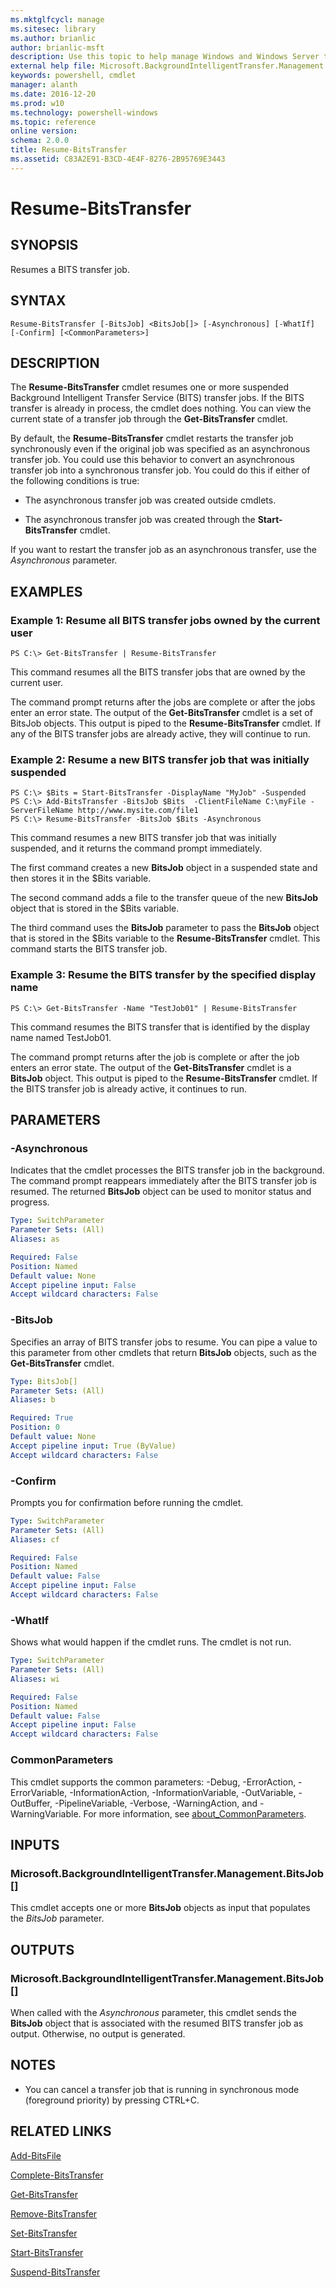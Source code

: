 ```yaml
---
ms.mktglfcycl: manage
ms.sitesec: library
ms.author: brianlic
author: brianlic-msft
description: Use this topic to help manage Windows and Windows Server technologies with Windows PowerShell.
external help file: Microsoft.BackgroundIntelligentTransfer.Management.dll-Help.xml
keywords: powershell, cmdlet
manager: alanth
ms.date: 2016-12-20
ms.prod: w10
ms.technology: powershell-windows
ms.topic: reference
online version: 
schema: 2.0.0
title: Resume-BitsTransfer
ms.assetid: C83A2E91-B3CD-4E4F-8276-2B95769E3443
---
```


# Resume-BitsTransfer

## SYNOPSIS
Resumes a BITS transfer job.

## SYNTAX

```
Resume-BitsTransfer [-BitsJob] <BitsJob[]> [-Asynchronous] [-WhatIf] [-Confirm] [<CommonParameters>]
```

## DESCRIPTION
The **Resume-BitsTransfer** cmdlet resumes one or more suspended Background Intelligent Transfer Service (BITS) transfer jobs.
If the BITS transfer is already in process, the cmdlet does nothing.
You can view the current state of a transfer job through the **Get-BitsTransfer** cmdlet.

By default, the **Resume-BitsTransfer** cmdlet restarts the transfer job synchronously even if the original job was specified as an asynchronous transfer job.
You could use this behavior to convert an asynchronous transfer job into a synchronous transfer job.
You could do this if either of the following conditions is true:

- The asynchronous transfer job was created outside cmdlets.

- The asynchronous transfer job was created through the **Start-BitsTransfer** cmdlet.

If you want to restart the transfer job as an asynchronous transfer, use the *Asynchronous* parameter.

## EXAMPLES

### Example 1: Resume all BITS transfer jobs owned by the current user
```
PS C:\> Get-BitsTransfer | Resume-BitsTransfer
```

This command resumes all the BITS transfer jobs that are owned by the current user.

The command prompt returns after the jobs are complete or after the jobs enter an error state.
The output of the **Get-BitsTransfer** cmdlet is a set of BitsJob objects.
This output is piped to the **Resume-BitsTransfer** cmdlet.
If any of the BITS transfer jobs are already active, they will continue to run.

### Example 2: Resume a new BITS transfer job that was initially suspended
```
PS C:\> $Bits = Start-BitsTransfer -DisplayName "MyJob" -Suspended
PS C:\> Add-BitsTransfer -BitsJob $Bits  -ClientFileName C:\myFile -ServerFileName http://www.mysite.com/file1
PS C:\> Resume-BitsTransfer -BitsJob $Bits -Asynchronous
```

This command resumes a new BITS transfer job that was initially suspended, and it returns the command prompt immediately.

The first command creates a new **BitsJob** object in a suspended state and then stores it in the $Bits variable.

The second command adds a file to the transfer queue of the new **BitsJob** object that is stored in the $Bits variable.

The third command uses the **BitsJob** parameter to pass the **BitsJob** object that is stored in the $Bits variable to the **Resume-BitsTransfer** cmdlet.
This command starts the BITS transfer job.

### Example 3: Resume the BITS transfer by the specified display name
```
PS C:\> Get-BitsTransfer -Name "TestJob01" | Resume-BitsTransfer
```

This command resumes the BITS transfer that is identified by the display name named TestJob01.

The command prompt returns after the job is complete or after the job enters an error state.
The output of the **Get-BitsTransfer** cmdlet is a **BitsJob** object.
This output is piped to the **Resume-BitsTransfer** cmdlet.
If the BITS transfer job is already active, it continues to run.

## PARAMETERS

### -Asynchronous
Indicates that the cmdlet processes the BITS transfer job in the background.
The command prompt reappears immediately after the BITS transfer job is resumed.
The returned **BitsJob** object can be used to monitor status and progress.

```yaml
Type: SwitchParameter
Parameter Sets: (All)
Aliases: as

Required: False
Position: Named
Default value: None
Accept pipeline input: False
Accept wildcard characters: False
```

### -BitsJob
Specifies an array of BITS transfer jobs to resume.
You can pipe a value to this parameter from other cmdlets that return **BitsJob** objects, such as the **Get-BitsTransfer** cmdlet.

```yaml
Type: BitsJob[]
Parameter Sets: (All)
Aliases: b

Required: True
Position: 0
Default value: None
Accept pipeline input: True (ByValue)
Accept wildcard characters: False
```

### -Confirm
Prompts you for confirmation before running the cmdlet.

```yaml
Type: SwitchParameter
Parameter Sets: (All)
Aliases: cf

Required: False
Position: Named
Default value: False
Accept pipeline input: False
Accept wildcard characters: False
```

### -WhatIf
Shows what would happen if the cmdlet runs.
The cmdlet is not run.

```yaml
Type: SwitchParameter
Parameter Sets: (All)
Aliases: wi

Required: False
Position: Named
Default value: False
Accept pipeline input: False
Accept wildcard characters: False
```

### CommonParameters
This cmdlet supports the common parameters: -Debug, -ErrorAction, -ErrorVariable, -InformationAction, -InformationVariable, -OutVariable, -OutBuffer, -PipelineVariable, -Verbose, -WarningAction, and -WarningVariable. For more information, see [about_CommonParameters](http://go.microsoft.com/fwlink/?LinkID=113216).

## INPUTS

### Microsoft.BackgroundIntelligentTransfer.Management.BitsJob[]
This cmdlet accepts one or more **BitsJob** objects as input that populates the *BitsJob* parameter.

## OUTPUTS

### Microsoft.BackgroundIntelligentTransfer.Management.BitsJob[]
When called with the *Asynchronous* parameter, this cmdlet sends the **BitsJob** object that is associated with the resumed BITS transfer job as output.
Otherwise, no output is generated.

## NOTES
* You can cancel a transfer job that is running in synchronous mode (foreground priority) by pressing CTRL+C.

## RELATED LINKS

[Add-BitsFile](./Add-BitsFile.md)

[Complete-BitsTransfer](./Complete-BitsTransfer.md)

[Get-BitsTransfer](./Get-BitsTransfer.md)

[Remove-BitsTransfer](./Remove-BitsTransfer.md)

[Set-BitsTransfer](./Set-BitsTransfer.md)

[Start-BitsTransfer](./Start-BitsTransfer.md)

[Suspend-BitsTransfer](./Suspend-BitsTransfer.md)


